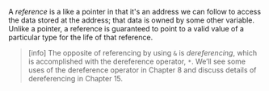 A *reference* is a like a pointer in that it's an address we can follow to access the data stored at the address; that data is owned by some other variable. Unlike a pointer, a reference is guaranteed to point to a valid value of a particular type for the life of that reference.

> [info]
> The opposite of referencing by using `&` is _dereferencing_, which is accomplished with the dereference operator, `*`. We’ll see some uses of the dereference operator in Chapter 8 and discuss details of dereferencing in Chapter 15.
